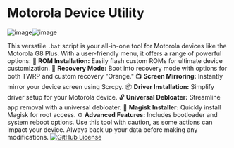 # Motorola Device Utility 
![image](https://github.com/AtnProjects/AT-UTILITY-DOHA/assets/72979783/a464160a-9a23-4c42-914b-d28334e44edd)![image](https://github.com/AtnProjects/AT-UTILITY-DOHA/assets/72979783/51f53db1-8f85-4d48-b7bd-27e61b86d9b0)

This versatile `.bat` script is your all-in-one tool for Motorola devices like the Motorola G8 Plus. With a user-friendly menu, it offers a range of powerful options:
🚀 **ROM Installation:** Easily flash custom ROMs for ultimate device customization.
🔧 **Recovery Mode:** Boot into recovery mode with options for both TWRP and custom recovery "Orange."
📺 **Screen Mirroring:** Instantly mirror your device screen using Scrcpy.
📦 **Driver Installation:** Simplify driver setup for your Motorola device.
🔓 **Universal Debloater:** Streamline app removal with a universal debloater.
🌟 **Magisk Installer:** Quickly install Magisk for root access.
⚙️ **Advanced Features:** Includes bootloader and system reboot options.
Use this tool with caution, as some actions can impact your device. Always back up your data before making any modifications.
[![GitHub License](https://img.shields.io/badge/license-MIT-blue.svg)](LICENSE)

